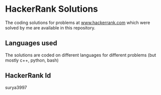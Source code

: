 # HackerRank Solutions
The coding solutions for problems at www.hackerrank.com which were solved by me are available in this repository.

## Languages used
The solutions are coded on different languages for different problems (but mostly c++, python, bash)

## HackerRank Id
surya3997
